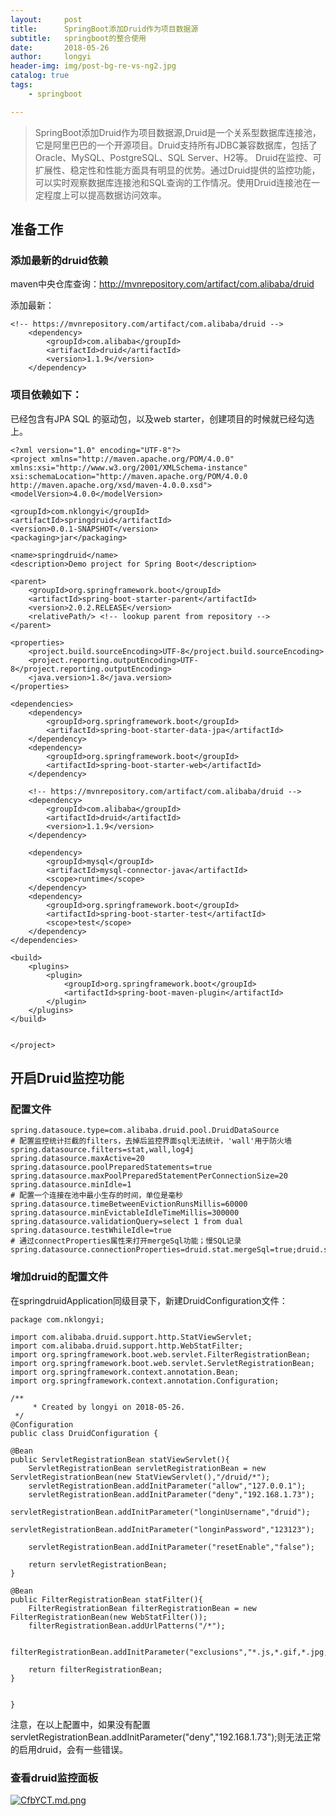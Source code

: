 ```yaml
---
layout:     post
title:      SpringBoot添加Druid作为项目数据源
subtitle:   springboot的整合使用
date:       2018-05-26
author:     longyi
header-img: img/post-bg-re-vs-ng2.jpg
catalog: true
tags:
    - springboot

---
```


>SpringBoot添加Druid作为项目数据源,Druid是一个关系型数据库连接池，它是阿里巴巴的一个开源项目。Druid支持所有JDBC兼容数据库，包括了Oracle、MySQL、PostgreSQL、SQL Server、H2等。
Druid在监控、可扩展性、稳定性和性能方面具有明显的优势。通过Druid提供的监控功能，可以实时观察数据库连接池和SQL查询的工作情况。使用Druid连接池在一定程度上可以提高数据访问效率。


## 准备工作 

### 添加最新的druid依赖

maven中央仓库查询：http://mvnrepository.com/artifact/com.alibaba/druid

添加最新：

    <!-- https://mvnrepository.com/artifact/com.alibaba/druid -->
		<dependency>
			<groupId>com.alibaba</groupId>
			<artifactId>druid</artifactId>
			<version>1.1.9</version>
		</dependency>

### 项目依赖如下：
已经包含有JPA SQL 的驱动包，以及web starter，创建项目的时候就已经勾选上。

	<?xml version="1.0" encoding="UTF-8"?>
	<project xmlns="http://maven.apache.org/POM/4.0.0" xmlns:xsi="http://www.w3.org/2001/XMLSchema-instance"
	xsi:schemaLocation="http://maven.apache.org/POM/4.0.0 http://maven.apache.org/xsd/maven-4.0.0.xsd">
	<modelVersion>4.0.0</modelVersion>

	<groupId>com.nklongyi</groupId>
	<artifactId>springdruid</artifactId>
	<version>0.0.1-SNAPSHOT</version>
	<packaging>jar</packaging>

	<name>springdruid</name>
	<description>Demo project for Spring Boot</description>

	<parent>
		<groupId>org.springframework.boot</groupId>
		<artifactId>spring-boot-starter-parent</artifactId>
		<version>2.0.2.RELEASE</version>
		<relativePath/> <!-- lookup parent from repository -->
	</parent>

	<properties>
		<project.build.sourceEncoding>UTF-8</project.build.sourceEncoding>
		<project.reporting.outputEncoding>UTF-8</project.reporting.outputEncoding>
		<java.version>1.8</java.version>
	</properties>

	<dependencies>
		<dependency>
			<groupId>org.springframework.boot</groupId>
			<artifactId>spring-boot-starter-data-jpa</artifactId>
		</dependency>
		<dependency>
			<groupId>org.springframework.boot</groupId>
			<artifactId>spring-boot-starter-web</artifactId>
		</dependency>

		<!-- https://mvnrepository.com/artifact/com.alibaba/druid -->
		<dependency>
			<groupId>com.alibaba</groupId>
			<artifactId>druid</artifactId>
			<version>1.1.9</version>
		</dependency>

		<dependency>
			<groupId>mysql</groupId>
			<artifactId>mysql-connector-java</artifactId>
			<scope>runtime</scope>
		</dependency>
		<dependency>
			<groupId>org.springframework.boot</groupId>
			<artifactId>spring-boot-starter-test</artifactId>
			<scope>test</scope>
		</dependency>
	</dependencies>

	<build>
		<plugins>
			<plugin>
				<groupId>org.springframework.boot</groupId>
				<artifactId>spring-boot-maven-plugin</artifactId>
			</plugin>
		</plugins>
	</build>


	</project>

  

## 开启Druid监控功能

### 配置文件
    spring.datasouce.type=com.alibaba.druid.pool.DruidDataSource
    # 配置监控统计拦截的filters，去掉后监控界面sql无法统计，'wall'用于防火墙
    spring.datasource.filters=stat,wall,log4j
    spring.datasource.maxActive=20
    spring.datasource.poolPreparedStatements=true
    spring.datasource.maxPoolPreparedStatementPerConnectionSize=20
    spring.datasource.minIdle=1
    # 配置一个连接在池中最小生存的时间，单位是毫秒
    spring.datasource.timeBetweenEvictionRunsMillis=60000
    spring.datasource.minEvictableIdleTimeMillis=300000
    spring.datasource.validationQuery=select 1 from dual
    spring.datasource.testWhileIdle=true
    # 通过connectProperties属性来打开mergeSql功能；慢SQL记录 
	spring.datasource.connectionProperties=druid.stat.mergeSql=true;druid.stat.slowSqlMillis=5000

### 增加druid的配置文件

在springdruidApplication同级目录下，新建DruidConfiguration文件：

	package com.nklongyi;

	import com.alibaba.druid.support.http.StatViewServlet;
	import com.alibaba.druid.support.http.WebStatFilter;
	import org.springframework.boot.web.servlet.FilterRegistrationBean;
	import org.springframework.boot.web.servlet.ServletRegistrationBean;
	import org.springframework.context.annotation.Bean;
	import org.springframework.context.annotation.Configuration;

	/**
		 * Created by longyi on 2018-05-26.
	 */
	@Configuration
	public class DruidConfiguration {

    @Bean
    public ServletRegistrationBean statViewServlet(){
        ServletRegistrationBean servletRegistrationBean = new ServletRegistrationBean(new StatViewServlet(),"/druid/*");
        servletRegistrationBean.addInitParameter("allow","127.0.0.1");
        servletRegistrationBean.addInitParameter("deny","192.168.1.73");
        servletRegistrationBean.addInitParameter("longinUsername","druid");
        servletRegistrationBean.addInitParameter("longinPassword","123123");

        servletRegistrationBean.addInitParameter("resetEnable","false");

        return servletRegistrationBean;
    }

    @Bean
    public FilterRegistrationBean statFilter(){
        FilterRegistrationBean filterRegistrationBean = new FilterRegistrationBean(new WebStatFilter());
        filterRegistrationBean.addUrlPatterns("/*");

        filterRegistrationBean.addInitParameter("exclusions","*.js,*.gif,*.jpg,*.png,*.css,*.ico,/druid/*");

        return filterRegistrationBean;
    }


	}

注意，在以上配置中，如果没有配置servletRegistrationBean.addInitParameter("deny","192.168.1.73");则无法正常的启用druid，会有一些错误。

### 查看druid监控面板

[![CfbYCT.md.png](https://s1.ax1x.com/2018/05/26/CfbYCT.md.png)](https://imgchr.com/i/CfbYCT)









